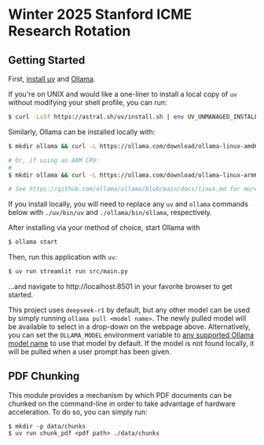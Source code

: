 # Winter 2025 Stanford ICME Research Rotation

## Getting Started

First, [install uv](https://docs.astral.sh/uv/getting-started/installation/) and [Ollama](https://ollama.com/).

If you're on UNIX and would like a one-liner to install a local copy of `uv` without
modifying your shell profile, you can run:

```sh
$ curl -LsSf https://astral.sh/uv/install.sh | env UV_UNMANAGED_INSTALL="./uv/bin" sh
```

Similarly, Ollama can be installed locally with:

```sh
$ mkdir ollama && curl -L https://ollama.com/download/ollama-linux-amd64.tgz | tar -xz -C ollama

# Or, if using an ARM CPU:
#
$ mkdir ollama && curl -L https://ollama.com/download/ollama-linux-arm64.tgz | tar -xz -C ollama

# See https://github.com/ollama/ollama/blob/main/docs/linux.md for more information.
```

If you install locally, you will need to replace any `uv` and `ollama` commands below
with `./uv/bin/uv` and `./ollama/bin/ollama`, respectively.

After installing via your method of choice, start Ollama with

```sh
$ ollama start
```

Then, run this application with `uv`:

```sh
$ uv run streamlit run src/main.py
```

...and navigate to http://localhost:8501 in your favorite browser to get started.

This project uses `deepseek-r1` by default, but any other model can be used by simply 
running `ollama pull <model name>`. The newly pulled model will be available to select
in a drop-down on the webpage above. Alternatively, you can set the `OLLAMA_MODEL` 
environment variable to [any supported Ollama model name](https://ollama.com/search) to
use that model by default. If the model is not found locally, it will be pulled when a 
user prompt has been given.

## PDF Chunking

This module provides a mechanism by which PDF documents can be chunked on the command-line
in order to take advantage of hardware acceleration. To do so, you can simply run:

```
$ mkdir -p data/chunks
$ uv run chunk_pdf <pdf path> ./data/chunks
```
